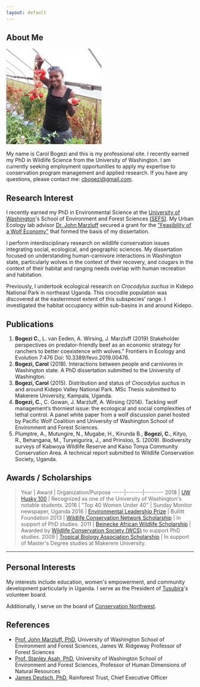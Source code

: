 ```yaml
---
layout: default
---
```


## About Me

<img class="profile-picture" src="cb_twitter.jpeg">

My name is Carol Bogezi and this is my professional site. I recently earned my PhD in Wildlife Science from the University of Washington. I am currently seeking employment opportunities to apply my expertise to conservation program management and applied research. If you have any questions, please contact me: [cbogezi@gmail.com](mailto:cbogezi@gmail.com).

## Research Interest
I recently earned my PhD in Environmental Science at the [University of Washington](http:/www.uw.edu)'s School of Environment and Forest Sciences [(SEFS)](http://www.cfr.washington.edu/). My Urban Ecology lab advisor [Dr. John Marzluff](http://apps.sefs.uw.edu/Public/People/FacultyProfile.aspx?PID=10) secured a grant for the ["Feasibility of a Wolf Economy"](https://reeis.usda.gov/web/crisprojectpages/0232727-feasibility-of-a-wolf-economy-for-washington.html) that formed the basis of my dissertation.

I perform interdisciplinary research on wildlife conservation issues integrating social, ecological, and geographic sciences. My dissertation focused on understanding human-carnivore interactions in Washington state, particularly wolves in the context of their recovery, and cougars in the context of their habitat and ranging needs overlap with human recreation and habitation.

Previously, I undertook ecological research on *Crocodylus suchus* in Kidepo National Park in northeast Uganda. This crocodile population was discovered at the easternmost extent of this subspecies' range. I investigated the habitat occupancy within sub-basins in and around Kidepo.

## Publications

1. **Bogezi C.**, L. van Eeden, A. Wirsing, J. Marzluff (2019) Stakeholder perspectives on predator-friendly beef as an economic strategy for ranchers to better coexistence with wolves.” Frontiers in Ecology and Evolution 7:476 Doi: 10.3389/fevo.2019.00476.
2. **Bogezi, Carol** (2018). Interactions between people and carnivores in Washington state. A PhD dissertation submitted to the University of Washington.
3. **Bogezi, Carol** (2015). Distribution and status of *Crocodylus suchus* in and around Kidepo Valley National Park. MSc Thesis submitted to Makerere University, Kampala, Uganda.
4. **Bogezi, C.**, C. Gowan, J. Marzluff, A. Wirsing (2014). Tackling wolf management’s thorniest issue: the ecological and social complexities of lethal control. A panel white paper from a wolf discussion panel hosted by Pacific Wolf Coalition and University of Washington School of Environment and Forest Sciences.
5. Plumptre, A., Mutungire, N., Mugabe, H., Kirunda B., **Bogezi, C.**, Kityo, R., Behangana, M., Turyeigurira, J., and Prinsloo, S. (2009). Biodiversity surveys of Kabwoya Wildlife Reserve and Kaiso Tonya Community Conservation Area. A technical report submitted to Wildlife Conservation Society, Uganda.

## Awards / Scholarships

>Year | Award | Organization/Purpose
-----|-------|--------
2018 | [UW Husky 100](https://www.washington.edu/husky100/#name=carol-bogezi) | Recognized as one of the University of Washington's notable students.
2016 | "Top 40 Women Under 40" | Sunday Monitor newspaper, Uganda
2016 | [Environmental Leadership Prize](http://www.bullitt.org/programs/environmental-fellowship/) | Bullitt Foundation
2013 | [Wildlife Conservation Network Scholarship](https://wildnet.org/what-we-do/scholarships) | In support of PhD studies.
2011 | [Beinecke African Wildlife Scholarship](http://fdnweb.org/beinecke/scholarships/africa/) | Awarded by [Wildlife Conservation Society (WCS)](https://www.wcs.org) to support PhD studies.
2009 | [Tropical Biology Association Scholarship](http://www.tropical-biology.org/) | In support of Master's Degree studies at Makerere University.

<!-- Here is a horizontal rule -->

---

## Personal Interests
My interests include education, women's empowerment, and community development particularly in Uganda. I serve as the President of [Tusubira](http://www.tusubira.org)'s volunteer board.

Additionally, I serve on the board of [Conservation Northwest](https://www.conservationnw.org).

<!-- > To a great mind, nothing is little -->

## References

* [Prof. John Marzluff, PhD](https://sefs.uw.edu/research/faculty-profile/john-marzluff/), University of Washington School of Environment and Forest Sciences, James W. Ridgeway Professor of Forest Sciences
* [Prof. Stanley Asah, PhD](https://sefs.uw.edu/research/faculty-profile/john-marzluff/), University of Washington School of Environment and Forest Sciences, Professor of Human Dimensions of Natural Resources
* [James Deutsch, PhD](https://www.rainforesttrust.org/rainforest-trust-appoints-james-deutsch-ceo/), Rainforest Trust, Chief Executive Officer
<!-- * John Doe: Associate Professor, Department of Computer Science, Ipsum -->
